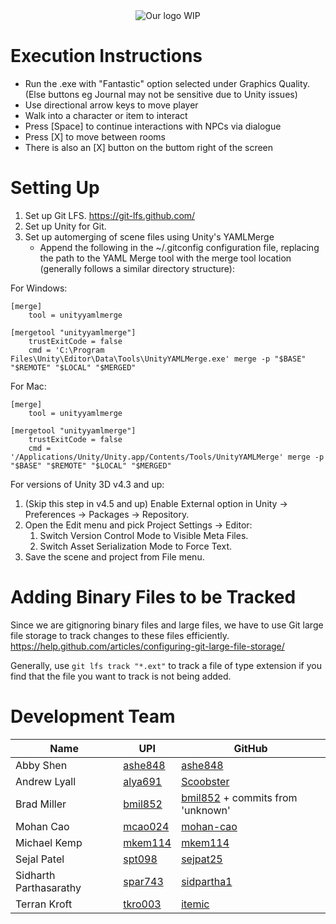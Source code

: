 ﻿<div align="center">
<a href="https://github.com/mohan-cao/306P2"><img style="display:inline-block;" src="./bmlogo.png" alt="Our logo WIP"></a>
<br>
</div>

# Execution Instructions
* Run the .exe with "Fantastic" option selected under Graphics Quality. (Else buttons eg Journal may not be sensitive due to Unity issues)
* Use directional arrow keys to move player
* Walk into a character or item to interact
* Press [Space] to continue interactions with NPCs via dialogue
* Press [X] to move between rooms
* There is also an [X] button on the buttom right of the screen


# Setting Up
1. Set up Git LFS. https://git-lfs.github.com/
2. Set up Unity for Git. 
3. Set up automerging of scene files using Unity's YAMLMerge
    - Append the following in the ~/.gitconfig configuration file, replacing the path to the YAML Merge tool with the merge tool location (generally follows a similar directory structure):

For Windows:
```
[merge]
	tool = unityyamlmerge

[mergetool "unityyamlmerge"]
	trustExitCode = false
	cmd = 'C:\Program Files\Unity\Editor\Data\Tools\UnityYAMLMerge.exe' merge -p "$BASE" "$REMOTE" "$LOCAL" "$MERGED"
```

For Mac:
```
[merge]
	tool = unityyamlmerge

[mergetool "unityyamlmerge"]
	trustExitCode = false
	cmd = '/Applications/Unity/Unity.app/Contents/Tools/UnityYAMLMerge' merge -p "$BASE" "$REMOTE" "$LOCAL" "$MERGED"
```

For versions of Unity 3D v4.3 and up:

1. (Skip this step in v4.5 and up) Enable External option in Unity → Preferences → Packages → Repository.
2. Open the Edit menu and pick Project Settings → Editor:
    1. Switch Version Control Mode to Visible Meta Files.
    2. Switch Asset Serialization Mode to Force Text.
3. Save the scene and project from File menu.

# Adding Binary Files to be Tracked
Since we are gitignoring binary files and large files, we have to use Git large file storage to track changes to these files efficiently.
https://help.github.com/articles/configuring-git-large-file-storage/

Generally, use `git lfs track "*.ext"` to track a file of type extension if you find that the file you want to track is not being added.

# Development Team

| Name         | UPI     | GitHub    |
| ------------ | ------- | --------- |
| Abby Shen    | [ashe848](mailto:ashe848@aucklanduni.ac.nz) | [ashe848](http://www.github.com/ashe848) |
| Andrew Lyall    | [alya691](mailto:alya691@aucklanduni.ac.nz) | [Scoobster](http://www.github.com/Scoobster) |
| Brad Miller    | [bmil852](mailto:bmil852@aucklanduni.ac.nz) | [bmil852](http://www.github.com/bmil852) + commits from 'unknown' |
| Mohan Cao    | [mcao024](mailto:mcao024@aucklanduni.ac.nz) | [mohan-cao](http://www.github.com/mohan-cao) |
| Michael Kemp | [mkem114](mailto:mkem114@aucklanduni.ac.nz) | [mkem114](http://www.github.com/mkem114)   |
| Sejal Patel    | [spt098](mailto:spt098@aucklanduni.ac.nz) | [sejpat25](http://www.github.com/sejpat25) |
| Sidharth Parthasarathy   | [spar743](mailto:spar743@aucklanduni.ac.nz) | [sidpartha1](http://www.github.com/sidpartha1) |
| Terran Kroft | [tkro003](mailto:tkro003@aucklanduni.ac.nz) | [itemic](http://www.github.com/itemic)    |
